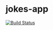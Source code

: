 # jokes-app
[![Build Status](https://travis-ci.com/archetiz/jokes-app.svg?branch=dev)](https://travis-ci.com/archetiz/jokes-app)
